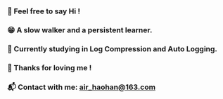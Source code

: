 ### 👋 Feel free to say Hi !

### 😁 A slow walker and a persistent learner.

### 🎯 Currently studying in Log Compression and Auto Logging.

### 💓 Thanks for loving me !

### 📬 Contact with me:  air_haohan@163.com


<!--
**airhaohan/airhaohan** is a ✨ _special_ ✨ repository because its `README.md` (this file) appears on your GitHub profile.

Here are some ideas to get you started:

- 🔭 I’m currently working on ...
- 🌱 I’m currently learning ...
- 👯 I’m looking to collaborate on ...
- 🤔 I’m looking for help with ...
- 💬 Ask me about ...
- 📫 How to reach me: ...
- 😄 Pronouns: ...
- ⚡ Fun fact: ...
-->


